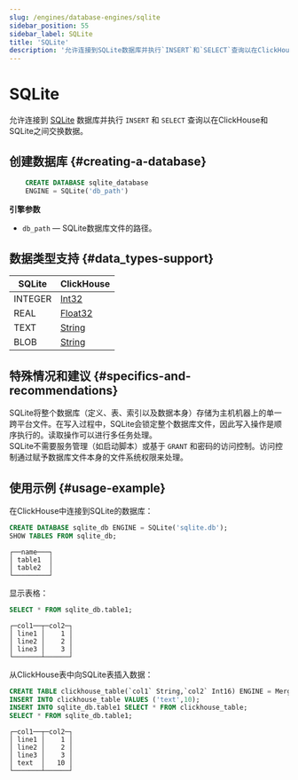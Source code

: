 ```yaml
---
slug: /engines/database-engines/sqlite
sidebar_position: 55
sidebar_label: SQLite
title: 'SQLite'
description: '允许连接到SQLite数据库并执行`INSERT`和`SELECT`查询以在ClickHouse和SQLite之间交换数据。'
---
```



# SQLite

允许连接到 [SQLite](https://www.sqlite.org/index.html) 数据库并执行 `INSERT` 和 `SELECT` 查询以在ClickHouse和SQLite之间交换数据。

## 创建数据库 {#creating-a-database}

``` sql
    CREATE DATABASE sqlite_database
    ENGINE = SQLite('db_path')
```

**引擎参数**

- `db_path` — SQLite数据库文件的路径。

## 数据类型支持 {#data_types-support}

|  SQLite   | ClickHouse                                              |
|---------------|---------------------------------------------------------|
| INTEGER       | [Int32](../../sql-reference/data-types/int-uint.md)     |
| REAL          | [Float32](../../sql-reference/data-types/float.md)      |
| TEXT          | [String](../../sql-reference/data-types/string.md)      |
| BLOB          | [String](../../sql-reference/data-types/string.md)      |

## 特殊情况和建议 {#specifics-and-recommendations}

SQLite将整个数据库（定义、表、索引以及数据本身）存储为主机机器上的单一跨平台文件。在写入过程中，SQLite会锁定整个数据库文件，因此写入操作是顺序执行的。读取操作可以进行多任务处理。  
SQLite不需要服务管理（如启动脚本）或基于 `GRANT` 和密码的访问控制。访问控制通过赋予数据库文件本身的文件系统权限来处理。

## 使用示例 {#usage-example}

在ClickHouse中连接到SQLite的数据库：

``` sql
CREATE DATABASE sqlite_db ENGINE = SQLite('sqlite.db');
SHOW TABLES FROM sqlite_db;
```

``` text
┌──name───┐
│ table1  │
│ table2  │
└─────────┘
```

显示表格：

``` sql
SELECT * FROM sqlite_db.table1;
```

``` text
┌─col1──┬─col2─┐
│ line1 │    1 │
│ line2 │    2 │
│ line3 │    3 │
└───────┴──────┘
```

从ClickHouse表中向SQLite表插入数据：

``` sql
CREATE TABLE clickhouse_table(`col1` String,`col2` Int16) ENGINE = MergeTree() ORDER BY col2;
INSERT INTO clickhouse_table VALUES ('text',10);
INSERT INTO sqlite_db.table1 SELECT * FROM clickhouse_table;
SELECT * FROM sqlite_db.table1;
```

``` text
┌─col1──┬─col2─┐
│ line1 │    1 │
│ line2 │    2 │
│ line3 │    3 │
│ text  │   10 │
└───────┴──────┘
```
